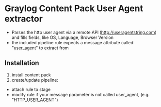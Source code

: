 # Graylog Content Pack User Agent extractor

- Parses the http user agent via a remote API (http://useragentstring.com) and fills fields, like OS, Language, Browser Version
- the included pipeline rule expects a message attribute called "user_agent" to extract from

## Installation

1. install content pack
2. create/update pipeline:
  - attach rule to stage
  - modify rule if your message parameter is not called user_agent, (e.g. "HTTP_USER_AGENT")



